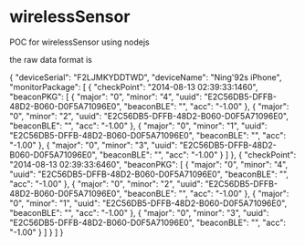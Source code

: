 wirelessSensor
==============

POC for wirelessSensor using nodejs

the raw data format is

{
    "deviceSerial": "F2LJMKYDDTWD",
    "deviceName": "Ning'92s iPhone",
    "monitorPackage": [
        {
            "checkPoint": "2014-08-13 02:39:33:1460",
            "beaconPKG": [
                {
                    "major": "0",
                    "minor": "4",
                    "uuid": "E2C56DB5-DFFB-48D2-B060-D0F5A71096E0",
                    "beaconBLE": "",
                    "acc": "-1.00"
                },
                {
                    "major": "0",
                    "minor": "2",
                    "uuid": "E2C56DB5-DFFB-48D2-B060-D0F5A71096E0",
                    "beaconBLE": "",
                    "acc": "-1.00"
                },
                {
                    "major": "0",
                    "minor": "1",
                    "uuid": "E2C56DB5-DFFB-48D2-B060-D0F5A71096E0",
                    "beaconBLE": "",
                    "acc": "-1.00"
                },
                {
                    "major": "0",
                    "minor": "3",
                    "uuid": "E2C56DB5-DFFB-48D2-B060-D0F5A71096E0",
                    "beaconBLE": "",
                    "acc": "-1.00"
                }
            ]
        },
        {
            "checkPoint": "2014-08-13 02:39:33:6460",
            "beaconPKG": [
                {
                    "major": "0",
                    "minor": "4",
                    "uuid": "E2C56DB5-DFFB-48D2-B060-D0F5A71096E0",
                    "beaconBLE": "",
                    "acc": "-1.00"
                },
                {
                    "major": "0",
                    "minor": "2",
                    "uuid": "E2C56DB5-DFFB-48D2-B060-D0F5A71096E0",
                    "beaconBLE": "",
                    "acc": "-1.00"
                },
                {
                    "major": "0",
                    "minor": "1",
                    "uuid": "E2C56DB5-DFFB-48D2-B060-D0F5A71096E0",
                    "beaconBLE": "",
                    "acc": "-1.00"
                },
                {
                    "major": "0",
                    "minor": "3",
                    "uuid": "E2C56DB5-DFFB-48D2-B060-D0F5A71096E0",
                    "beaconBLE": "",
                    "acc": "-1.00"
                }
            ]
        }
    ]
}

